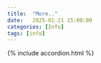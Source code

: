 ```yaml
---
title:  "More.."
date:   2025-01-21 15:00:00
categories: [Info]
tags: [info]
---
```


{% include accordion.html %}

